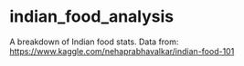# indian_food_analysis

A breakdown of Indian food stats. 
Data from: https://www.kaggle.com/nehaprabhavalkar/indian-food-101
